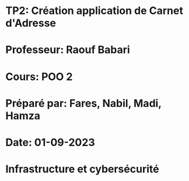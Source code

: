 # TP2: Création application de Carnet d'Adresse
# Professeur: Raouf Babari
# Cours: POO 2
# Préparé par: Fares, Nabil, Madi, Hamza
# Date: 01-09-2023
# Infrastructure et cybersécurité
